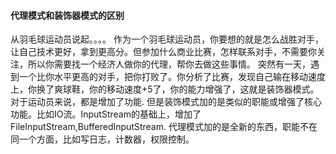 #### 代理模式和装饰器模式的区别
从羽毛球运动员说起。。。。
作为一个羽毛球运动员，你要想的就是怎么战胜对手，让自己技术更好，拿到更高分。但参加什么商业比赛，怎样联系对手，不需要你关注，所以你需要找一个经济人做你的代理，帮你去做这些事情。
突然有一天，遇到一个比你水平更高的对手，把你打败了。你分析了比赛，发现自己输在移动速度上，你换了爽球鞋，你的移动速度+5了，你的能力增强了，这就是装饰器模式。
对于运动员来说，都是增加了功能.
但是装饰模式加的是类似的职能或增强了核心功能。比如IO流。InputStream的基础上，增加了FileInputStream,BufferedInputStream.
代理模式加的是全新的东西，职能不在同一个方面，比如写日志，计数器，权限控制。